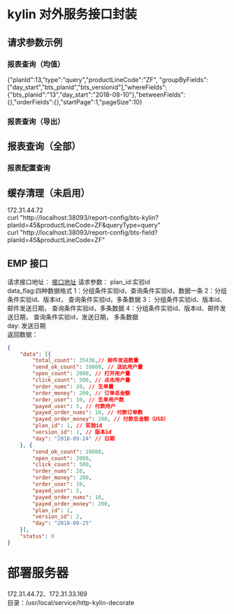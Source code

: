 # kylin 对外服务接口封装
## 请求参数示例
### 报表查询（均值）
{"planId":13,"type":"query","productLineCode":"ZF", "groupByFields":["day_start","bts_planid","bts_versionid"],"whereFields":{"bts_planid":"13","day_start":"2018-08-10"},"betweenFields":{},"orderFields":{},"startPage":1,"pageSize":10}
### 报表查询（导出）

## 报表查询（全部）

### 报表配置查询

## 缓存清理（未启用）
172.31.44.72<br>
curl "http://localhost:38093/report-config/bts-kylin?planId=45&productLineCode=ZF&queryType=query" <br>
curl "http://localhost:38093/report-config/bts-field?planId=45&productLineCode=ZF" <br>

## EMP 接口
请求接口地址：
[接口地址](http://ems.appinthestore.com.ems_auto_marketing.php5.egomsl.com/marketing/api-bts-email-info/get-email-order-info?module_name=marketing_email&plan_id=1&data_flag=3)
请求参数：
    plan_id:实验id <br>
    data_flag:四种数据格式 1：分组条件实验id，查询条件实验id，数据一条 2：分组条件实验id、版本id， 查询条件实验id，多条数据 3： 分组条件实验id、版本id、邮件发送日期， 查询条件实验id，多条数据 4：分组条件实验id、版本id、邮件发送日期， 查询条件实验id，发送日期， 多条数据
    <br>day: 发送日期<br>
返回数据：
```json
{
	"data": [{
	    "total_count": 35436,// 邮件发送数量
		"send_ok_count": 10000, // 送达用户量
		"open_count": 2000, // 打开用户量
		"click_count": 500, // 点击用户量
		"order_nums": 20, // 生单量
		"order_money": 200, // 订单总金额
		"order_user": 10, // 生单用户数
		"payed_user": 5, // 付款用户 
		"payed_order_nums": 10, // 付款订单数  
		"payed_order_money": 200, // 付款总金额（USD）
		"plan_id": 1, // 实验id
		"version_id": 1, // 版本id
		"day": "2018-09-24" // 日期
	}, {  
		"send_ok_count": 10000,
		"open_count": 2000,
		"click_count": 500,
		"order_nums": 20,
		"order_money": 200,
		"order_user": 10,
		"payed_user": 5,
		"payed_order_nums": 10,
		"payed_order_money": 200,
		"plan_id": 1,
		"version_id": 2,
		"day": "2018-09-25"
	}],
	"status": 0
}
```

# 部署服务器
172.31.44.72、172.31.33.169<br>
目录：/usr/local/service/http-kylin-decorate
